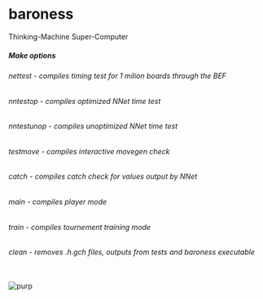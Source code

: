 # baroness
Thinking-Machine Super-Computer

<h5> Make options </h5>
<h6> nettest - compiles timing test for 1 milion boards through the BEF </h6>
<h6> nntestop - compiles optimized NNet time test</h6>
<h6> nntestunop - compiles unoptimized NNet time test</h6>
<h6> testmove - compiles interactive movegen check</h6>
<h6> catch - compiles catch check for values output by NNet </h6>
<h6> main - compiles player mode</h6>
<h6> train - compiles tournement training mode</h6>
<h6> clean - removes .h.gch files, outputs from tests and baroness executable</h6>
<br /br>
 <img src="http://heavymag.com.au/wp-content/uploads/2015/10/baroness.jpg" alt="purp"> 
 <br /br>

